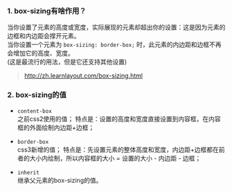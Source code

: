 
### 1. box-sizing有啥作用？

当你设置了元素的高度或宽度，实际展现的元素却超出你的设置：这是因为元素的边框和内边距会撑开元素。  
当你设置一个元素为 `box-sizing: border-box;` 时，此元素的内边距和边框不再会增加它的高度、宽度。    
(这是最流行的用法，但是它还支持其他设置)
>http://zh.learnlayout.com/box-sizing.html

### 2. box-sizing的值

- `content-box`  
之前css2使用的值；
特点是：设置的高度和宽度直接设置到内容框，在内容框的外面绘制内边距+边框；

- `border-box`  
css3新增的值；
特点是：先设置元素的整体高度和宽度，内边距+边框都在前者的大小内绘制，所以内容框的大小 = 设置的大小 - 内边距 - 边框；

- `inherit`  
继承父元素的box-sizing的值。


